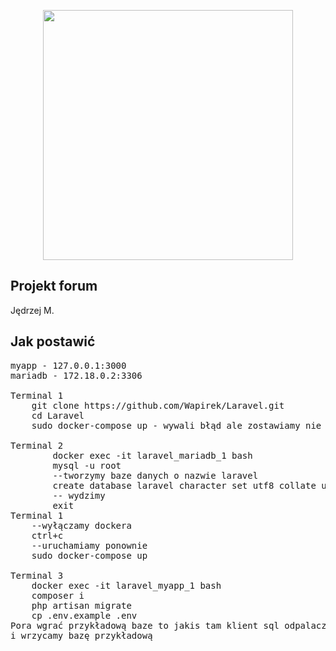 <p align="center"><a href="https://laravel.com" target="_blank"><img src="https://raw.githubusercontent.com/laravel/art/master/logo-lockup/5%20SVG/2%20CMYK/1%20Full%20Color/laravel-logolockup-cmyk-red.svg" width="400"></a></p>



## Projekt forum

Jędrzej M.

## Jak postawić
<pre>
myapp - 127.0.0.1:3000
mariadb - 172.18.0.2:3306

Terminal 1
    git clone https://github.com/Wapirek/Laravel.git
    cd Laravel
    sudo docker-compose up - wywali błąd ale zostawiamy nie zamykamy

Terminal 2
        docker exec -it laravel_mariadb_1 bash
        mysql -u root
        --tworzymy baze danych o nazwie laravel
        create database laravel character set utf8 collate utf8_polish_ci; 
        -- wydzimy 
        exit
Terminal 1
    --wyłączamy dockera
    ctrl+c
    --uruchamiamy ponownie
    sudo docker-compose up
    
Terminal 3
    docker exec -it laravel_myapp_1 bash
    composer i
    php artisan migrate
    cp .env.example .env
Pora wgrać przykładową baze to jakis tam klient sql odpalacz i łaczyś po ip 172.18.0.2:3306
i wrzycamy bazę przykładową 
</pre>
